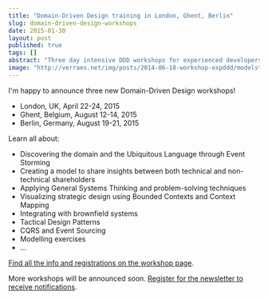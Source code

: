 ```yaml
---
title: "Domain-Driven Design training in London, Ghent, Berlin"
slug: domain-driven-design-workshops
date: 2015-01-30
layout: post
published: true
tags: []
abstract: "Three day intensive DDD workshops for experienced developers in the UK, Germany, and Belgium."
image: "http://verraes.net/img/posts/2014-06-18-workshop-expddd/modelstorming.jpg"
---
```


I'm happy to announce three new Domain-Driven Design workshops!

- London, UK, April 22-24, 2015
- Ghent, Belgium, August 12-14, 2015
- Berlin, Germany, August 19-21, 2015

Learn all about:

- Discovering the domain and the Ubiquitous Language through Event Storming
- Creating a model to share insights between both technical and non-technical shareholders
- Applying General Systems Thinking and problem-solving techniques
- Visualizing strategic design using Bounded Contexts and Context Mapping
- Integrating with brownfield systems
- Tactical Design Patterns
- CQRS and Event Sourcing
- Modelling exercises
- ...

[Find all the info and registrations on the workshop page](/workshops/). 

More workshops will be announced soon. [Register for the newsletter to receive notifications](/workshops/newsletter/).


